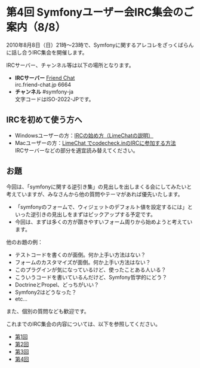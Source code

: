 第4回 Symfonyユーザー会IRC集会のご案内（8/8）
=============================================

2010年8月8日（日）21時～23時で、Symfonyに関するアレコレをざっくばらんに話し合うIRC集会を開催します。

IRCサーバー、チャンネル等は以下の場所となります。

- **IRCサーバー** [Friend Chat](http://www.friend.td.nu/)<br />
  irc.friend-chat.jp 6664
- **チャンネル**  #symfony-ja<br />
  文字コードはISO-2022-JPです。



IRCを初めて使う方へ
-------------------

- Windowsユーザーの方：[IRCの始め方（LimeChatの説明）](http://www.friend.td.nu/limechat2/index.html)
- Macユーザーの方：[LimeChat でcodecheck.inのIRCに参加する方法](http://blog.cgfm.jp/garyu/archives/942)<br />
  IRCサーバーなどの部分を適宜読み替えてください。



お題
----

今回は、「symfonyに関する逆引き集」の見出しを出しまくる会にしてみたいと考えていますが、みなさんから他の質問やテーマがあれば優先いたします。
- 「symfonyのフォームで、ウィジェットのデフォルト値を設定するには」といった逆引きの見出しをまずはピックアップする予定です。
- 今回は、まずは多くの方が躓きやすいフォーム周りから始めようと考えています。


他のお題の例：

- テストコードを書くのが面倒。何か上手い方法はない？
- フォームのカスタマイズが面倒。何か上手い方法はない？
- このプラグインが気になっているけど、使ったことある人いる？
- こういうコードを書いているんだけど、Symfony哲学的にどう？
- DoctrineとPropel、どっちがいい？
- Symfony2はどうなった？
- etc...

また、個別の質問なども歓迎です。


これまでのIRC集会の内容については、以下を参照してください。

- [第1回](../blog/20100606-IRC-01)
- [第2回](../blog/20100620-irc-02)
- [第3回](../blog/20100704-irc-03)
- [第4回](../blog/20100718-irc-04)

